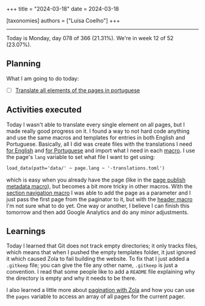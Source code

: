 +++
title = "2024-03-18"
date = 2024-03-18

[taxonomies]
authors = ["Luísa Coelho"]
+++

---

Today is Monday, day 078 of 366 (21.31%). We're in week 12 of 52 (23.07%).

## Planning

What I am going to do today:

- [ ] [Translate all elements of the pages in portuguese](https://github.com/OmnicodeSolutions/worklog-luisa/issues/4)

## Activities executed

Today I wasn't able to translate every single element on all pages, but I made really good progress on it. I found a way to not hard code anything and use the same macros and templates for entries in both English and Portuguese. Basically, all I did was create files with the translations I need [for English](https://github.com/OmnicodeSolutions/worklog-luisa/blob/feat/install_theme/data/en-translations.toml) and [for Portuguese](https://github.com/OmnicodeSolutions/worklog-luisa/blob/feat/install_theme/data/pt-translations.toml) and import what I need in each [macro](https://github.com/OmnicodeSolutions/worklog-luisa/tree/feat/install_theme/themes/adidoks/templates/macros). I use the page's `lang` variable to set what file I want to get using:

```html
load_data(path='data/' ~ page.lang ~ '-translations.toml')
```

which is easy when you already have the page (like in the [page publish metadata macro](https://github.com/OmnicodeSolutions/worklog-luisa/blob/feat/install_theme/themes/adidoks/templates/macros/page-publish-metadata.html)), but becomes a bit more tricky in other macros. With the [section navigation macro](https://github.com/OmnicodeSolutions/worklog-luisa/blob/feat/install_theme/themes/adidoks/templates/macros/section-navigation.html) I was able to add the page as a parameter and I just pass the first page from the paginator to it, but with the [header macro](https://github.com/OmnicodeSolutions/worklog-luisa/blob/feat/install_theme/themes/adidoks/templates/macros/header.html) I'm not sure what to do yet. One way or another, I believe I can finish this tomorrow and then add Google Analytics and do any minor adjustments.

## Learnings

Today I learned that Git does not track empty directories; it only tracks files, which means that when I pushed the empty templates folder, it just ignored it which caused Zola to fail building the website. To fix that I just added a `.gitkeep` file; you can give the file any other name, `.gitkeep` is just a convention. I read that some people like to add a `README` file explaining why the directory is empty and why it needs to be there.

I also learned a little more about [pagination with Zola](https://www.getzola.org/documentation/templates/pagination/) and how you can use the `pages` variable to access an array of all pages for the current pager.
